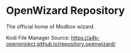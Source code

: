 # OpenWizard Repository

The official home of Modbox wizard.

Kodi File Manager Source:
https://a4k-openproject.github.io/repository.openwizard/